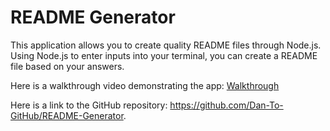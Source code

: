 # README Generator

This application allows you to create quality README files through Node.js. Using Node.js to enter inputs into your terminal, you can create a README file based on your answers.

Here is a walkthrough video demonstrating the app: [Walkthrough](https://www.youtube.com/watch?v=VKlatwysdqQ)

Here is a link to the GitHub repository: https://github.com/Dan-To-GitHub/README-Generator.
